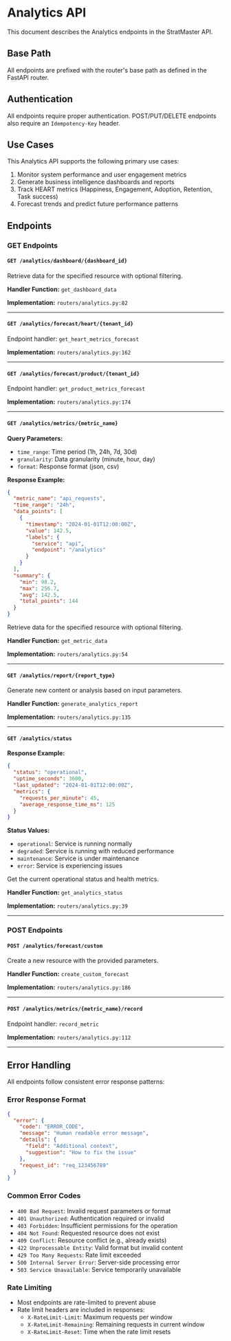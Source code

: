# Analytics API

This document describes the Analytics endpoints in the StratMaster API.

## Base Path
All endpoints are prefixed with the router's base path as defined in the FastAPI router.

## Authentication
All endpoints require proper authentication. POST/PUT/DELETE endpoints also require an `Idempotency-Key` header.



## Use Cases

This Analytics API supports the following primary use cases:

1. Monitor system performance and user engagement metrics
2. Generate business intelligence dashboards and reports
3. Track HEART metrics (Happiness, Engagement, Adoption, Retention, Task success)
4. Forecast trends and predict future performance patterns

## Endpoints

### GET Endpoints

#### `GET /analytics/dashboard/{dashboard_id}`

Retrieve data for the specified resource with optional filtering.

**Handler Function:** `get_dashboard_data`

**Implementation:** `routers/analytics.py:82`

---

#### `GET /analytics/forecast/heart/{tenant_id}`

Endpoint handler: `get_heart_metrics_forecast`

**Implementation:** `routers/analytics.py:162`

---

#### `GET /analytics/forecast/product/{tenant_id}`

Endpoint handler: `get_product_metrics_forecast`

**Implementation:** `routers/analytics.py:174`

---

#### `GET /analytics/metrics/{metric_name}`


**Query Parameters:**
- `time_range`: Time period (1h, 24h, 7d, 30d)
- `granularity`: Data granularity (minute, hour, day)
- `format`: Response format (json, csv)

**Response Example:**
```json
{
  "metric_name": "api_requests",
  "time_range": "24h",
  "data_points": [
    {
      "timestamp": "2024-01-01T12:00:00Z",
      "value": 142.5,
      "labels": {
        "service": "api",
        "endpoint": "/analytics"
      }
    }
  ],
  "summary": {
    "min": 98.2,
    "max": 256.7,
    "avg": 142.5,
    "total_points": 144
  }
}
```


Retrieve data for the specified resource with optional filtering.

**Handler Function:** `get_metric_data`

**Implementation:** `routers/analytics.py:54`

---

#### `GET /analytics/report/{report_type}`

Generate new content or analysis based on input parameters.

**Handler Function:** `generate_analytics_report`

**Implementation:** `routers/analytics.py:135`

---

#### `GET /analytics/status`


**Response Example:**
```json
{
  "status": "operational",
  "uptime_seconds": 3600,
  "last_updated": "2024-01-01T12:00:00Z",
  "metrics": {
    "requests_per_minute": 45,
    "average_response_time_ms": 125
  }
}
```

**Status Values:**
- `operational`: Service is running normally
- `degraded`: Service is running with reduced performance
- `maintenance`: Service is under maintenance
- `error`: Service is experiencing issues


Get the current operational status and health metrics.

**Handler Function:** `get_analytics_status`

**Implementation:** `routers/analytics.py:39`

---

### POST Endpoints

#### `POST /analytics/forecast/custom`

Create a new resource with the provided parameters.

**Handler Function:** `create_custom_forecast`

**Implementation:** `routers/analytics.py:186`

---

#### `POST /analytics/metrics/{metric_name}/record`

Endpoint handler: `record_metric`

**Implementation:** `routers/analytics.py:112`

---



## Error Handling

All endpoints follow consistent error response patterns:

### Error Response Format
```json
{
  "error": {
    "code": "ERROR_CODE",
    "message": "Human readable error message",
    "details": {
      "field": "Additional context",
      "suggestion": "How to fix the issue"
    },
    "request_id": "req_123456789"
  }
}
```

### Common Error Codes
- `400 Bad Request`: Invalid request parameters or format
- `401 Unauthorized`: Authentication required or invalid
- `403 Forbidden`: Insufficient permissions for the operation
- `404 Not Found`: Requested resource does not exist
- `409 Conflict`: Resource conflict (e.g., already exists)
- `422 Unprocessable Entity`: Valid format but invalid content
- `429 Too Many Requests`: Rate limit exceeded
- `500 Internal Server Error`: Server-side processing error
- `503 Service Unavailable`: Service temporarily unavailable

### Rate Limiting
- Most endpoints are rate-limited to prevent abuse
- Rate limit headers are included in responses:
  - `X-RateLimit-Limit`: Maximum requests per window
  - `X-RateLimit-Remaining`: Remaining requests in current window
  - `X-RateLimit-Reset`: Time when the rate limit resets


